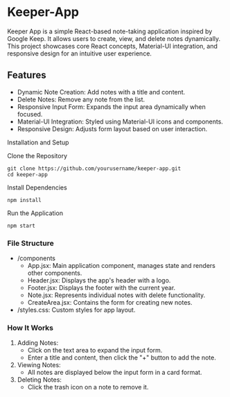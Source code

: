 # Keeper-App

Keeper App is a simple React-based note-taking application inspired by Google Keep. It allows users to create, view, and delete notes dynamically. This project showcases core React concepts, Material-UI integration, and responsive design for an intuitive user experience.

## Features
* Dynamic Note Creation: Add notes with a title and content.
* Delete Notes: Remove any note from the list.
* Responsive Input Form: Expands the input area dynamically when focused.
* Material-UI Integration: Styled using Material-UI icons and components.
* Responsive Design: Adjusts form layout based on user interaction.

Installation and Setup

Clone the Repository
```
git clone https://github.com/yourusername/keeper-app.git
cd keeper-app
```
Install Dependencies
```
npm install
```
Run the Application

```
npm start
```

### File Structure
* /components
    * App.jsx: Main application component, manages state and renders other components.
    * Header.jsx: Displays the app's header with a logo.
    * Footer.jsx: Displays the footer with the current year.
    * Note.jsx: Represents individual notes with delete functionality.
    * CreateArea.jsx: Contains the form for creating new notes.
* /styles.css: Custom styles for app layout.

### How It Works
1. Adding Notes:
    * Click on the text area to expand the input form.
    * Enter a title and content, then click the "+" button to add the note.
2. Viewing Notes:
    * All notes are displayed below the input form in a card format.
3. Deleting Notes:
    * Click the trash icon on a note to remove it.